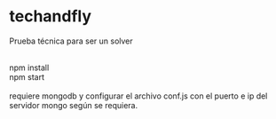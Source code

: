 # techandfly
Prueba técnica para ser un solver

<br>npm install<br>npm start<br><br>requiere mongodb y configurar el archivo conf.js con el puerto e ip del servidor mongo según se requiera.
